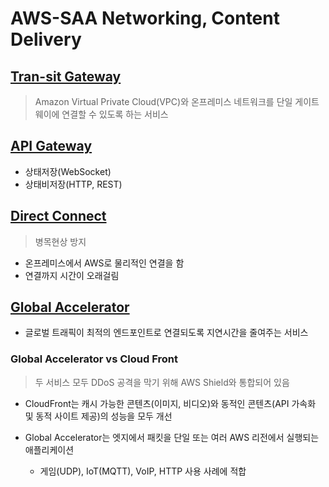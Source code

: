 # AWS-SAA Networking, Content Delivery

## [Tran-sit Gateway](https://aws.amazon.com/transit-gateway/)
  > Amazon Virtual Private Cloud(VPC)와 온프레미스 네트워크를 단일 게이트웨이에 연결할 수 있도록 하는 서비스

## [API Gateway](https://docs.aws.amazon.com/ko_kr/apigateway/latest/developerguide/welcome.html)

- 상태저장(WebSocket)
- 상태비저장(HTTP, REST)

## [Direct Connect](https://aws.amazon.com/ko/directconnect/)
  > 병목현상 방지

- 온프레미스에서 AWS로 물리적인 연결을 함
- 연결까지 시간이 오래걸림

## [Global Accelerator](https://docs.aws.amazon.com/ko_kr/global-accelerator/latest/dg/what-is-global-accelerator.html)

- 글로벌 트래픽이 최적의 엔드포인트로 연결되도록 지연시간을 줄여주는 서비스

### Global Accelerator vs Cloud Front
  > 두 서비스 모두 DDoS 공격을 막기 위해 AWS Shield와 통합되어 있음

- CloudFront는 캐시 가능한 콘텐츠(이미지, 비디오)와 동적인 콘텐츠(API 가속화 및 동적 사이트 제공)의 성능을 모두 개선

- Global Accelerator는 엣지에서 패킷을 단일 또는 여러 AWS 리전에서 실행되는 애플리케이션
  - 게임(UDP), IoT(MQTT), VoIP, HTTP 사용 사례에 적합
